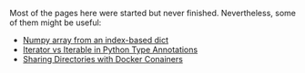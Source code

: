 Most of the pages here were started but never finished. Nevertheless, some of them might be useful:

- [Numpy array from an index-based dict](./numpy-array-from-index-based-dict.md)
- [Iterator vs Iterable in Python Type Annotations](./Iterator-vs-Iterable-in-Python-3-Type-Annotations.md)
- [Sharing Directories with Docker Conainers](./Sharing-Directories-with-Docker-Containers.md)
